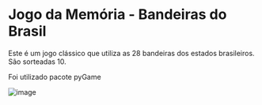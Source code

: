 # Jogo da Memória - Bandeiras do Brasil

Este é um jogo clássico que utiliza as 28 bandeiras dos estados brasileiros. São sorteadas 10.

Foi utilizado pacote pyGame

![image](https://github.com/user-attachments/assets/eaa49413-64b8-462f-8701-ce090f3932bb)


